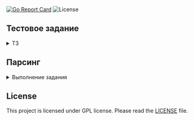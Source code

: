 [![Go Report Card](https://goreportcard.com/badge/github.com/dreddsa5dies/parsecrypto)](https://goreportcard.com/report/github.com/dreddsa5dies/parsecrypto) ![License](https://img.shields.io/badge/License-GPL-blue.svg) 

## Тестовое задание
<details>
  <summary>ТЗ</summary>

### Парсинг Cryptorank:
- Ресурс: [Cryptorank](https://cryptorank.io/)
- Данные для парсинга: Теги нескольких валют (первых трех)
- Метод парсинга: Любой
- Метод хранения полученных результатов: Запись в гугл таблицы (api) по запуску
- Количество столбцов 3: Наименование, Теги, Timestamp.
- Время на выполнение: Решает исполнитель

### Парсинг CoinGecko:
- Ресурс: [Coingecko](https://www.coingecko.com/)
- Данные для парсинга: Валюты, их стоимость относительно доллара
- Метод парсинга: Любой
- Метод хранения полученных результатов: Запись в гугл таблицы(api) по запуску. 
- Количество столбцов: Наименование, Цена, Timestamp. (Должно выводиться за один запрос 65! валют, вместе с ценами).
- Время на выполнение: Решает исполнитель

</details>

## Парсинг
<details>

  <summary>Выполнение задания</summary>

### Результат
[Ссылка](https://docs.google.com/spreadsheets/d/1ngUptjK8GwupzyG-_5uZTP_oCMCAtJ-v8F85lO0D7lw/edit?usp=sharing) на google sheet

### Запуск
```bin
git clone git@github.com:dreddsa5dies/parsecrypto.git
cd parsecrypto/cmd
go run main.go
```

<img title="Отображение работы" alt="легкий log" src="img/i.png">

Стоит уточнить, что проверка будет завершена с ошибкой, т.к. к API Google Sheet подключен только я. Но тут и проверять особо нечего.

### Парсинг Cryptorank:
Сделан с применением [goquery](https://github.com/PuerkitoBio/goquery).
Обычный поиск по тегам.

### Парсинг CoinGecko:
Сделан с применением [API](https://www.coingecko.com/en/api). Отобраны первые 65 валют из всех. Можно реализовать сортировку через добавление Len, Swap, Less и выводить топ валют (по какому угодно признаку).
К сожалению это free, поэтому приходится вставлять задержку по времени.

Простор для оптимизации просматривается, но «Преждевременная оптимизация — корень всех зол». (с) Дональд Кнут.

</details>

## License
This project is licensed under GPL license. Please read the [LICENSE](https:/github.com/dreddsa5dies/parsecrypto/tree/master/LICENSE.md) file.